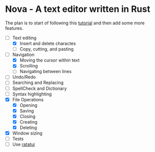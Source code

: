 # Nova - A text editor written in Rust

The plan is to start of following this [tutorial](https://www.flenker.blog/hecto/) and then add some more features.

- [ ] Text editing
  - [x] Insert and delete charactes
  - [ ] Copy, cutting, and pasting
- [ ] Navigation
  - [x] Moving the cursor within text
  - [x] Scrolling
  - [ ] Navigating between lines
- [ ] Undo/Redo
- [ ] Searching and Replacing
- [ ] SpellCheck and Dictionary
- [ ] Syntax highlighting
- [x] File Operations
  - [x] Opening
  - [x] Saving
  - [x] Closing
  - [x] Creating
  - [x] Deleting
- [x] Window sizing
- [ ] Tests
- [ ] Use [ratatui](https://github.com/ratatui-org/ratatui)

